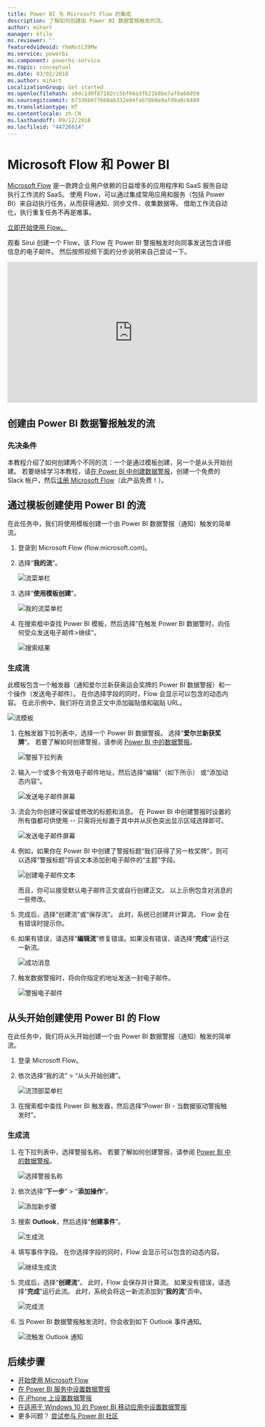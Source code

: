 ```yaml
---
title: Power BI 与 Microsoft Flow 的集成
description: 了解如何创建由 Power BI 数据警报触发的流。
author: mihart
manager: kfile
ms.reviewer: ''
featuredvideoid: YhmNstC39Mw
ms.service: powerbi
ms.component: powerbi-service
ms.topic: conceptual
ms.date: 03/01/2018
ms.author: mihart
LocalizationGroup: Get started
ms.openlocfilehash: a9dc1d0f87102cc5bf66a3fb21b8be7af6a66059
ms.sourcegitcommit: 67336b077668ab332e04fa670b0e9afd0a0c6489
ms.translationtype: HT
ms.contentlocale: zh-CN
ms.lasthandoff: 09/12/2018
ms.locfileid: "44726814"
---
```

# <a name="microsoft-flow-and-power-bi"></a>Microsoft Flow 和 Power BI

[Microsoft Flow](https://flow.microsoft.com/en-us/documentation/getting-started) 是一款跨企业用户依赖的日益增多的应用程序和 SaaS 服务自动执行工作流的 SaaS。 使用 Flow，可以通过集成常用应用和服务（包括 Power BI）来自动执行任务，从而获得通知、同步文件、收集数据等。 借助工作流自动化，执行重复任务不再是难事。

[立即开始使用 Flow。](https://flow.microsoft.com/documentation/getting-started)

观看 Sirui 创建一个 Flow，该 Flow 在 Power BI 警报触发时向同事发送包含详细信息的电子邮件。 然后按照视频下面的分步说明来自己尝试一下。

<iframe width="560" height="315" src="https://www.youtube.com/embed/YhmNstC39Mw" frameborder="0" allowfullscreen></iframe>

## <a name="create-a-flow-that-is-triggered-by-a-power-bi-data-alert"></a>创建由 Power BI 数据警报触发的流

### <a name="prerequisites"></a>先决条件
本教程介绍了如何创建两个不同的流：一个是通过模板创建，另一个是从头开始创建。 若要继续学习本教程，请[在 Power BI 中创建数据警报](service-set-data-alerts.md)，创建一个免费的 Slack 帐户，然后[注册 Microsoft Flow](https://flow.microsoft.com/en-us/#home-signup)（此产品免费！）。

## <a name="create-a-flow-that-uses-power-bi---from-a-template"></a>通过模板创建使用 Power BI 的流
在此任务中，我们将使用模板创建一个由 Power BI 数据警报（通知）触发的简单流。

1. 登录到 Microsoft Flow (flow.microsoft.com)。
2. 选择“**我的流**”。
   
   ![流菜单栏](media/service-flow-integration/power-bi-my-flows.png)
3. 选择“**使用模板创建**”。
   
    ![我的流菜单栏](media/service-flow-integration/power-bi-template.png)
4. 在搜索框中查找 Power BI 模板，然后选择“在触发 Power BI 数据警时，向任何受众发送电子邮件>继续”。
   
    ![搜索结果](media/service-flow-integration/power-bi-flow-alert.png)


### <a name="build-the-flow"></a>生成流
此模板包含一个触发器（通知爱尔兰新获奥运会奖牌的 Power BI 数据警报）和一个操作（发送电子邮件）。 在你选择字段的同时，Flow 会显示可以包含的动态内容。  在此示例中，我们将在消息正文中添加磁贴值和磁贴 URL。

![流模板](media/service-flow-integration/power-bi-template1.png)

1. 在触发器下拉列表中，选择一个 Power BI 数据警报。 选择“**爱尔兰新获奖牌**”。 若要了解如何创建警报，请参阅 [Power BI 中的数据警报](service-set-data-alerts.md)。
   
   ![警报下拉列表](media/service-flow-integration/power-bi-trigger-flow.png)
2. 输入一个或多个有效电子邮件地址，然后选择“编辑”（如下所示） 或“添加动态内容”。 
   
   ![发送电子邮件屏幕](media/service-flow-integration/power-bi-flow-email.png)

3. 流会为你创建可保留或修改的标题和消息。 在 Power BI 中创建警报时设置的所有值都可供使用 -- 只需将光标置于其中并从灰色突出显示区域选择即可。 

   ![发送电子邮件屏幕](media/service-flow-integration/power-bi-flow-email-default.png)

1.  例如，如果你在 Power BI 中创建了警报标题“我们获得了另一枚奖牌”，则可以选择“警报标题”将该文本添加到电子邮件的“主题”字段。

    ![创建电子邮件文本](media/service-flow-integration/power-bi-flow-message.png)

    而且，你可以接受默认电子邮件正文或自行创建正文。 以上示例包含对消息的一些修改。

1. 完成后，选择“创建流”或“保存流”。  此时，系统已创建并计算流。  Flow 会在有错误时提示你。
2. 如果有错误，请选择“**编辑流**”修复错误。如果没有错误，请选择“**完成**”运行这一新流。
   
   ![成功消息](media/service-flow-integration/power-bi-flow-running.png)
5. 触发数据警报时，将向你指定的地址发送一封电子邮件。  
   
   ![警报电子邮件](media/service-flow-integration/power-bi-flow-email2.png)

## <a name="create-a-flow-that-uses-power-bi---from-scratch-blank"></a>从头开始创建使用 Power BI 的 Flow
在此任务中，我们将从头开始创建一个由 Power BI 数据警报（通知）触发的简单流。

1. 登录 Microsoft Flow。
2. 依次选择“我的流” > “从头开始创建”。
   
   ![流顶部菜单栏](media/service-flow-integration/power-bi-my-flows.png)
3. 在搜索框中查找 Power BI 触发器，然后选择“Power BI - 当数据驱动警报触发时”。

### <a name="build-your-flow"></a>生成流
1. 在下拉列表中，选择警报名称。  若要了解如何创建警报，请参阅 [Power BI 中的数据警报](service-set-data-alerts.md)。
   
    ![选择警报名称](media/service-flow-integration/power-bi-totalstores2.png)
2. 依次选择“**下一步**” > “**添加操作**”。
   
   ![添加新步骤](media/service-flow-integration/power-bi-new-step.png)
3. 搜索 **Outlook**，然后选择“**创建事件**”。
   
   ![生成流](media/service-flow-integration/power-bi-create-event.png)
4. 填写事件字段。 在你选择字段的同时，Flow 会显示可以包含的动态内容。
   
   ![继续生成流](media/service-flow-integration/power-bi-flow-event.png)
5. 完成后，选择“**创建流**”。  此时，Flow 会保存并计算流。 如果没有错误，请选择“**完成**”运行此流。  此时，系统会将这一新流添加到“**我的流**”页中。
   
   ![完成流](media/service-flow-integration/power-bi-flow-running.png)
6. 当 Power BI 数据警报触发流时，你会收到如下 Outlook 事件通知。
   
    ![流触发 Outlook 通知](media/service-flow-integration/power-bi-flow-notice.png)

## <a name="next-steps"></a>后续步骤
* [开始使用 Microsoft Flow](https://flow.microsoft.com/en-us/documentation/getting-started/)
* [在 Power BI 服务中设置数据警报](service-set-data-alerts.md)
* [在 iPhone 上设置数据警报](consumer/mobile/mobile-set-data-alerts-in-the-mobile-apps.md)
* [在适用于 Windows 10 的 Power BI 移动应用中设置数据警报](consumer/mobile/mobile-set-data-alerts-in-the-mobile-apps.md)
* 更多问题？ [尝试参与 Power BI 社区](http://community.powerbi.com/)

